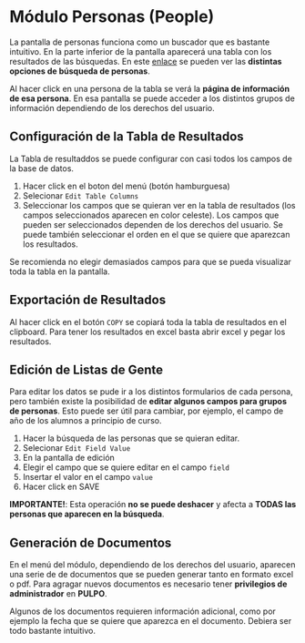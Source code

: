# Módulo Personas (People)

La pantalla de personas funciona como un buscador que es bastante intuitivo. En la parte inferior de la pantalla aparecerá una tabla con los resultados de las búsquedas. En este [enlace](help/people_search) se pueden ver las **distintas opciones de búsqueda de personas**.

Al hacer click en una persona de la tabla se verá la **página de información de esa persona**. En esa pantalla se puede acceder a los distintos grupos de información dependiendo de los derechos del usuario.

## Configuración de la Tabla de Resultados

La Tabla de resultaddos se puede configurar con casi todos los campos de la base de datos.

1. Hacer click en el boton del menú (botón hamburguesa)
2. Selecionar `Edit Table Columns`
3. Seleccionar los campos que se quieran ver en la tabla de resultados (los campos seleccionados aparecen en color celeste). Los campos que pueden ser seleccionados dependen de los derechos del usuario. Se puede también seleccionar el orden en el que se quiere que aparezcan los resultados.

Se recomienda no elegir demasiados campos para que se pueda visualizar toda la tabla en la pantalla.

## Exportación de Resultados

Al hacer click en el botón `COPY` se copiará toda la tabla de resultados en el clipboard. Para tener los resultados en excel basta abrir excel y pegar los resultados.

## Edición de Listas de Gente

Para editar los datos se pude ir a los distintos formularios de cada persona, pero también existe la posibilidad de **editar algunos campos para grupos de personas**. Esto puede ser útil para cambiar, por ejemplo, el campo de año de los alumnos a principio de curso.

1. Hacer la búsqueda de las personas que se quieran editar.
2. Selecionar `Edit Field Value`
3. En la pantalla de edición 
4. Elegir el campo que se quiere editar en el campo `field`
5. Insertar el valor en el campo `value`
6. Hacer click en SAVE

**IMPORTANTE!**: Esta operación **no se puede deshacer** y afecta a **TODAS las personas que aparecen en la búsqueda**.    

## Generación de Documentos

En el menú del módulo, dependiendo de los derechos del usuario, aparecen una serie de de documentos que se pueden generar tanto en formato excel o pdf. Para agragar nuevos documentos es necesario tener **privilegios de administrador** en **PULPO**.

Algunos de los documentos requieren información adicional, como por ejemplo la fecha que se quiere que aparezca en el documento. Debiera ser todo bastante intuitivo.

